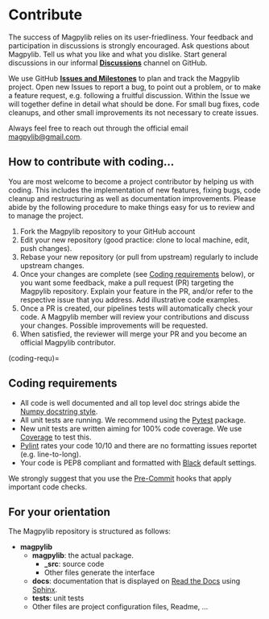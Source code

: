 # Contribute

The success of Magpylib relies on its user-friedliness. Your feedback and participation in discussions is strongly encouraged. Ask questions about Magpylib. Tell us what you like and what you dislike. Start general discussions in our informal **[Discussions](https://github.com/magpylib/magpylib/discussions)** channel on GitHub.

We use GitHub **[Issues and Milestones](https://github.com/magpylib/magpylib/issues)** to plan and track the Magpylib project. Open new Issues to report a bug, to point out a problem, or to  make a feature request, e.g. following a fruitful discussion. Within the Issue we will together define in detail what should be done. For small bug fixes, code cleanups, and other small improvements its not necessary to create issues.

Always feel free to reach out through the official email <magpylib@gmail.com>.

## How to contribute with coding...

You are most welcome to become a project contributor by helping us with coding. This includes the implementation of new features, fixing bugs, code cleanup and restructuring as well as documentation improvements. Please abide by the following procedure to make things easy for us to review and to manage the project.

1. Fork the Magpylib repository to your GitHub account
2. Edit your new repository (good practice: clone to local machine, edit, push changes).
3. Rebase your new repository (or pull from upstream) regularly to include upstream changes.
4. Once your changes are complete (see [Coding requirements](coding-requ) below), or you want some feedback, make a pull request (PR) targeting the Magpylib repository. Explain your feature in the PR, and/or refer to the respective issue that you address. Add illustrative code examples.
5. Once a PR is created, our pipelines tests will automatically check your code. A Magpylib member will review your contributions and discuss your changes. Possible improvements will be requested.
6. When satisfied, the reviewer will merge your PR and you become an official Magpylib contributor.

(coding-requ)=
## Coding requirements

- All code is well documented and all top level doc strings abide the [Numpy docstring style](https://numpydoc.readthedocs.io/en/latest/format.html).
- All unit tests are running. We recommend using the [Pytest](https://docs.pytest.org/en/7.4.x/) package.
- New unit tests are written aiming for 100% code coverage. We use [Coverage](https://coverage.readthedocs.io/en/) to test this.
- [Pylint](https://pylint.readthedocs.io/en/stable/) rates your code 10/10 and there are no formatting issues reportet (e.g. line-to-long).
- Your code is PEP8 compliant and formatted with [Black](https://black.readthedocs.io/en/stable/) default settings.

We strongly suggest that you use the [Pre-Commit](https://pre-commit.com/) hooks that apply important code checks.

## For your orientation

The Magpylib repository is structured as follows:
- **magpylib**
    - **magpylib**: the actual package.
        - **_src**: source code
        - Other files generate the interface
    - **docs**: documentation that is displayed on [Read the Docs](https://readthedocs.org/) using [Sphinx](https://www.sphinx-doc.org/en/master/).
    - **tests**: unit tests
    - Other files are project configuration files, Readme, ...
